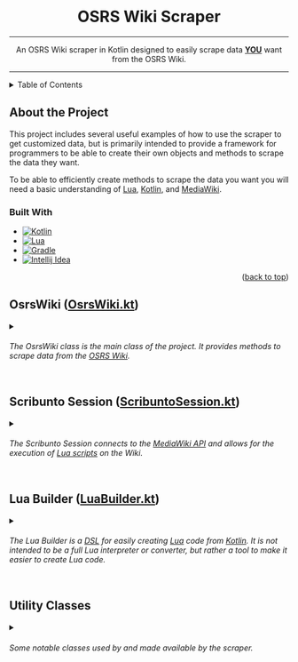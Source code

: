 <a name="readme-top"></a>


<br />
<div align="center">
    <a href="https://github.com/IvanEOD/osrs-wiki-scraper/blob/master/README.md">
    </a>
    <h1 align="center">OSRS Wiki Scraper</h1>

---
<p align="center">
      An OSRS Wiki scraper in Kotlin designed to easily scrape data <b><u>YOU</u></b> want from the OSRS Wiki.
    </p>
</div>

---

<details>
    <summary>Table of Contents</summary>
    <ul>
        <li><a href="#about-the-project">About the Project</a>
            <ul>
                <li><a href="#built-with">Built With</a></li>
            </ul>
        </li>
        <li><a href="#osrswiki-osrswikikt">OsrsWiki</a>
        <ul>
            <li><a href="#osrs-wiki">OsrsWiki Builder</a> </li>
            <li><a href="#osrs-wiki">Premade data parsing methods</a></li>
            <li><a href="#osrs-wiki">Standard data parsing methods</a></li>
            <li><a href="#osrs-wiki-code">Code</a></li>
        </ul>
        </li>
        <li><a href="#scribunto-session-scribuntosessionkt">Scribunto Session</a>
        <ul>
            <li><a href="#osrs-wiki">Usage</a></li>
            <li><a href="#osrs-wiki-code">Code</a></li>
        </ul>
        </li>
        <li><a href="#lua-builder-luabuilderkt">Lua Builder</a>
        <ul>
            <li><a href="#osrs-wiki">Usage</a></li>
            <li><a href="#osrs-wiki-code">Code</a></li>
        </ul>
        </li>
        <li><a href="#utility-classes">Utility classes</a>
        <ul>
            <li><a href="#osrs-wiki">Usage</a></li>
            <li><a href="#osrs-wiki-code">Code</a></li>
        </ul>
        </li>
        <li><a href="#useful-references">Useful References</a></li>
    </ul>
</details>

## About the Project

This project includes several useful examples of how to use the scraper to get customized data, but is primarily
intended to provide a framework for programmers to be able to create their own objects and methods to scrape the data
they want.

To be able to efficiently create methods to scrape the data you want you will need a basic understanding
of [Lua][Lua Link], [Kotlin][Kotlin Link], and [MediaWiki][MediaWiki Link].

### Built With

* [![Kotlin][Kotlin Image]][Kotlin Link]
* [![Lua][Lua Image]][Lua Link]
* [![Gradle][Gradle Image]][Gradle Link]
* [![Intellij Idea][Intellij Idea Image]][Intellij Idea Link]

<p align="right">(<a href="#readme-top">back to top</a>)</p>

## OsrsWiki ([OsrsWiki.kt][OsrsWiki.kt Link])

<details><summary>

###### The OsrsWiki class is the main class of the project. It provides methods to scrape data from the [OSRS Wiki][OsrsWiki Link].

</summary>

<details><summary>

#### &nbsp;&nbsp;&nbsp;&nbsp;&nbsp;&nbsp; OsrsWiki Builder:

</summary>

---

```kotlin
   val wiki = OsrsWiki.builder()
    .withCookieManager(CookieManager())
    .withProxy(Proxy())
    .withUserAgent("Custom User Agent")
    .withScribuntoSessionCount(10)
    .build() 
```

- Optionally set a custom cookie manager.
    - ```kotlin
      .withCookieManager( CookieManager() )
      ```


- Optionally set a custom proxy.
    - ```kotlin
      .withProxy( Proxy() )
      ```


- Optionally set a custom user agent.
    - ```kotlin
      .withUserAgent( "Custom User Agent" )
        ```


- Optionally set the default number of Scribunto sessions used for bulk Scribunto requests.
    - ```kotlin
      .withScribuntoSessionCount( 10 )
      ```


---
<p align="right">(<a href="#readme-top">back to top</a>)</p>
</details>

<details><summary>

#### &nbsp;&nbsp;&nbsp;&nbsp;&nbsp;&nbsp; Premade data parsing methods:

</summary>

---

- Get page titles from Item IDs:
    - ```kotlin
      wiki.getItemPageTitlesFromIds(11832, 11834, 11836) // ["Bandos chestplate", "Bandos tassets", "Bandos boots"]
      ```

- Get page titles from NPC IDs:
    - ```kotlin
       wiki.getNpcPageTitlesFromIds(1399, 2639) // ["King Roald", "Robert The Strong"]
        ```

- Get all Item titles:
    - ```kotlin 
      wiki.getAllItemTitles() // ["Abyssal whip", "Abyssal bludgeon", "Abyssal dagger", ...]
      ```

- Get all NPC titles:
    - ```kotlin 
      wiki.getAllNpcTitles() // ["Abyssal demon", "Abyssal leech", "Abyssal lurker", ...]
      ```

- Get [ItemDetails][ItemDetails.kt Link] by name(s) or all:
    - ```kotlin
      wiki.getItemDetails("Bandos chestplate", "Bandos tassets", "Bandos boots") // Map<String, List<ItemDetails>>
      wiki.getAllItemDetails() // Map<String, List<ItemDetails>>
      ```

- Get [NpcDetails][NpcDetails.kt Link] by name(s) or all:
    - ```kotlin
      wiki.getNpcDetails("King Roald", "Robert The Strong") // Map<String, List<NpcDetails>>
      wiki.getAllNpcDetails() // Map<String, List<NpcDetails>>
      ```

- Get [MonsterDetails][MonsterDetails.kt Link] by name(s) or all:
    - ```kotlin
      wiki.getMonsterDetails("Abyssal demon", "Abyssal leech", "Abyssal lurker") // Map<String, List<MonsterDetails>>
      wiki.getAllMonsterDetails() // Map<String, List<MonsterDetails>>
      ```

- Get [QuestRequirement][QuestRequirement.kt Link]'s for all quests:
    - ```kotlin 
      wiki.getQuestRequirements() // Map<String, List<QuestRequirement>>
        ```

- Get [VarbitDetails][VarbitDetails.kt Link] for all varbits on the Wiki:
    - ```kotlin 
      wiki.getVarbitDetails() // Map<Int, VarbitDetails>
        ```

- Get [ProductionDetails][ProductionDetails.kt Link] for all items with production data:
    - ```kotlin 
      wiki.getProductionDetails() // Map<String, ProductionDetails>
        ```

- Get [ItemPrice][WikiItemPrice.kt Link] for Item ID:
    - ```kotlin 
      wiki.getItemPrice(11832) // WikiItemPrice?
        ```

- Get all [LocLineDetails][LocLineDetails.kt Link]:
    - ```kotlin 
      wiki.getAllLocLineDetails() // Map<String, List<LocLineDetails>>
        ```   
- Get Slayer Monsters and their Task IDs:
    - ```kotlin 
      wiki.getSlayerMonstersAndTaskIds() // Map<String, Int>
        ```

- Get Slayer Masters that assign task:
    - ```kotlin 
      wiki.getSlayerMastersThatAssign("Ghouls") // ["Mazchna", "Vannaka"]
        ```

---
<p align="right">(<a href="#readme-top">back to top</a>)</p>
</details>


<details><summary>

#### &nbsp;&nbsp;&nbsp;&nbsp;&nbsp;&nbsp; Standard data parsing methods:

</summary>

---

- Get all titles in a category:
  - ```kotlin
      wiki.getTitlesInCategory("Items", "Monsters") // List<String>
      ```

- Get all titles using any _**(one or more)**_ of the specified template(s):
  - ```kotlin
       wiki.getAllTitlesUsingTemplate("Infobox Item", "Infobox Bonuses") // List<String>
    ```
    
- Get all titles using **all of** the specified template(s):
  - ```kotlin
       wiki.getAllTitlesUsingTheseTemplates("Infobox Item", "Infobox Bonuses") // List<String>
    ```

- Get all template names present on a page:
  - ```kotlin
       wiki.getNamesOfTemplatesOnPage("Baby chinchompa") // List<String>
    ```

- Get all uses of a template across the entire Wiki:
  - ```kotlin
       wiki.getAllTemplateUses("Infobox Item") // Map<String, List<JsonObject>>
    ```
  
- Get all data for specified template(s) on a page: 
  - ```kotlin
       wiki.getTemplateDataOnPage("Baby chinchompa", "Infobox Item", "Infobox Bonuses") // Map<String, List<JsonObject>>
    ``` 
    
- Get all data for all templates on a page:
  - ```kotlin
       wiki.getAllTemplateDataOnPage("Baby chinchompa") // Map<String, List<JsonObject>>
    ``` 

- Get all titles in categories with revisions since a specified date:
  - ```kotlin
      val threeDaysAgo = Date.from(Instant.now().minus(3, ChronoUnit.DAYS)) 
      wiki.getAllTitlesWithRevisionsSince(threeDaysAgo, "Items") // List<String>
      ```

- Get last revision timestamp for title(s):
  - ```kotlin
      wiki.getLastRevisionTimestamp("Baby chinchompa", "Black chinchompa") // Map<String, String>
      wiki.getLastRevisionTimestamp(listOf("Baby chinchompa", "Black chinchompa")) // Map<String, String>
      ```

- Dynamic Page List (DPL3) query:
  - ```kotlin
    val query = mapOf(
        "category" to "Items",
        "count" to 10,
        "include" to "{Infobox Item}",    
    )
    val response = wiki.dplAsk(query) // JsonElement
    ```
  - Further explanation on DPL3 queries can be found below in [ScribuntoSession][ScribuntoSession.kt Link] and [DPL3 Documentation][DPL3 Documentation Link] 


- MediaWiki Semantic Search: 
  - ```kotlin
    val query = listOf(
        "[[Location JSON::+]]",
        "?#-=title",
        "?Production JSON",
    )
    val response = wiki.smwAsk(query) // JsonElement
    ```

  
---
<p align="right">(<a href="#readme-top">back to top</a>)</p>
</details>
</details>

## Scribunto Session ([ScribuntoSession.kt][ScribuntoSession.kt Link])

<details><summary>

###### The Scribunto Session connects to the [MediaWiki API][MediaWiki Link] and allows for the execution of [Lua scripts][Lua Link] on the Wiki.

</summary>

#### _Why is that useful?_
* Executing custom [Lua][Lua Link] scripts on the Wiki.
* Loading data from the Wiki Lua modules.
* Using the [DPL3][DPL3 Documentation Link] query language to query the Wiki.
* Controlling the format and the volume of the data returned by the Wiki.

<details><summary>

#### &nbsp;&nbsp;&nbsp;&nbsp;&nbsp;&nbsp; Creating a Scribunto Session:

</summary>

---

   <p>

   ```kotlin
   val session = wiki.createScribuntoSession {
    withoutDefaultCode()
    withWikiModule("ModuleName")
    withCode("print('Hello World')")
    withCode {
        /* Use the Lua Builder */
    }
}
   ```

- Optionally disable the default code included in the session, you can add your own code with the `withCode` function.
    - ```kotlin
      .withoutDefaultCode()
      ```
- Optionally set the module the session will use, by default this is `"Var"`, for no particular reason other than being a small module.
    - ```kotlin
      .withWikiModule("ModuleName")
      ```
- Optionally add code to persist in the session.
    - ```kotlin
      .withCode("print('Hello World')")
      .withCode { /* Use the Lua Builder */ }
      ```
    - See [LuaBuilder.kt][LuaBuilder.kt Link] for more information on the Lua Builder.

</p>

---
<p align="right">(<a href="#readme-top">back to top</a>)</p>
</details>

<details><summary>

#### &nbsp;&nbsp;&nbsp;&nbsp;&nbsp;&nbsp; Using a Scribunto Session:

</summary>

---

- Send a request with a string of Lua code:
  - ```kotlin
      session.sendRequest("print(\"Hello World\"") // Pair<Boolean, JsonElement>
    ```
- Send a request with a [LuaBuilder][LuaBuilder.kt Link] instance:
  - ```kotlin
      session.sendRequest {
        /* Use the Lua Builder */
      }
      // Pair<Boolean, JsonElement>
    ``` 
- Send a request with the first parameter being `true` and it will automatically refresh the Scribunto Session:
  - ```kotlin
      session.sendRequest(true, "print(\"Hello World\"") // Pair<Boolean, JsonElement>
      session.sendRequest(true) {
            /* Use the Lua Builder */
      }    
      // Pair<Boolean, JsonElement>
    ``` 
    
- The return value from the `sendRequest` function is a `Pair<Boolean, JsonElement>` where the first value is whether or not the request was successful and the second value is the response from the Wiki `print` return field.


- To get a value back from the wiki use the Lua `print` function.


- The default Lua code provided includes a method to return values called ``printReturn`` and will return the input value as a JSON string.
  - ```json
    {
        "success": true,
        "message": "Only present if success is false",
        "printReturn": "{\"json\": \"value\"}"        
    }
    ``` 

- The session uses the same `Session ID` for each request. The wiki will continue to add the code the requests to the session until the session is refreshed or the session expires.


- The session will automatically refresh if the session expires or if the session is refreshed manually.


- If the session has failed too many requests since the last refresh it will automatically refresh.


- The session can be refreshed manually:
  - ```kotlin
      session.refresh() 
    ```
     
 

---
<p align="right">(<a href="#readme-top">back to top</a>)</p>
</details>

</details>

## Lua Builder ([LuaBuilder.kt][LuaBuilder.kt Link])

<details><summary>

###### The Lua Builder is a [DSL][Kotlin DSL Link] for easily creating [Lua][Lua Link] code from [Kotlin][Kotlin Link]. It is not intended to be a full Lua interpreter or converter, but rather a tool to make it easier to create Lua code.

</summary>

---

- You can create a [LuaScope][LuaScope Link] instance with the `lua` function:
  - ```kotlin
      lua {
        /* Use the Lua Builder */
      }
    ``` 
    
- The [LuaScope][LuaScope Link] will convert values to a [Lua][Lua Link] representation.


- The supported value types are:
  - ``String``
  - ``Number``
  - ``Date``
  - ``Boolean``
  - ``Map<*, *>`` (``*`` values may be any of the above types)
  - ``Iterable<*>`` (``*`` values may be any of the above types)


- To set a key's value use <code>\`=\`</code> like <code>"key" \`=\` "value"</code>.


- There are two types of LuaScope with slight differences.
  - The [LuaGlobalScope][LuaGlobalScope.kt Link]
    - This is the default scope and only allows `String` keys.
    - These values allow the use of ".local()" to prepend the key with "local" making it a local variable.
      - ```"myValue".local()``` will output ``local myValue``
 

  - The [LuaTableScope][LuaTableScope.kt Link]
   - This scope allows `String`, `Number`, `Boolean`, and `Date` keys.
   - These values can not use `.local()` because they are values in a table.

 <table>
<tr>
  <th align="center">Kotlin</th>
  <th align="center">Lua Output</th> 
</tr> 
<tr>
<td>

```kotlin
"myValue" `=` "value"
```
</td>
<td>

```lua
myValue = "value"
```
</td>
</tr>
<tr>
<td>
      
```kotlin
"myValue".local() `=` "value"
```
</td>
<td>

  ```lua
  local myValue = "value"
  ```
</td>
</tr>
<tr>
<td>

```kotlin
"myModule" `=` require("ModuleName")
```
</td>
<td>

```lua
myModule = require("ModuleName")
```
</td>
</tr>
<tr>
<td>

```kotlin
+"print('This code is just added as is to the Lua script')"
```
</td>
<td>

```lua
print('This code is just added as is to the Lua script')
```
</td>
</tr>
<tr>
<td>

```kotlin
"myTable" `=` {
    "myKey" `=` "myValue"
    48 `=` Date()
    Date() `=` "myValue"
    1.0 `=` 1
    true `=` "myTrueValue"
    "something" `=` true
    "myListInLua" `=` listOf("a", "b", "c")
    "myMapInLua" `=` mapOf("a" to "b", "c" to "d")
  }
```

Inside the brackets is [LuaTableScope][LuaTableScope.kt Link] which allows values other than ``String`` to be keys.

</td>
<td style="align-content: baseline">


```lua
myTable = { 
    ["myKey"] = "myValue",
    [48] = "2022-12-21 17:33:09",
    ["2022-12-21 17:33:09"] = "myValue",
    [1.0] = 1,
    [true] = "myTrueValue",
    ["something"] = true,
    ["myListInLua"] = {"a", "b", "c"},
    ["myMapInLua"] = {
      ["a"] = "b", 
      ["c"] = "d"
    }
}
```


</td>
</tr>
</table>

---
<p align="right">(<a href="#readme-top">back to top</a>)</p>
</details>

## Utility Classes

<details><summary>

###### Some notable classes used by and made available by the scraper.

</summary>

---

- ### Versioned Map ([VersionedMap.kt][VersionedMap.kt Link])

<details><summary>

###### This is used for templates from the wiki to parse versioned data and determine images and page references within the value.

</summary>
 
  - The easiest/best way to obtain this is by calling ``.toVersionedMap()`` on a `JsonObject` received from the wiki.
    - ```kotlin
        val versionedMap = jsonObject.toVersionedMap()
      ```
  
<div align="left">
<div align="left" style="width: min-content; margin-left: 8%">
<div style="width: max-content">

- The <code>VersionedMap</code> will create a <code>TemplatePropertyData</code> for each key:

<div style="width: min-content">
<div style="width: min-content">
<div align="left">

```kotlin
data class TemplatePropertyData(
  val name: String,
  val key: String,
  val isWikiKey: Boolean,
  val version: Int,
  val value: String
)
```
</div>
</div>

- Example Template Data:
<div style="width: min-content">
<div style="width: min-content">
<div align="left">

```json
{
  "id1" : 111,
  "id2" : 222,
  "id3" : 333
}
```
</div>
</div>

- Would create these property data classes:
<div style="width: min-content">
<div align="left" style="width: min-content">

```kotlin
TemplatePropertyData(name="id1", key="id", isWikiKey=true, version=1, value="111")
TemplatePropertyData(name="id2", key="id", isWikiKey=true, version=2, value="222")
TemplatePropertyData(name="id3", key="id", isWikiKey=true, version=3, value="333")
```

</div>
</div>

* You can check how many versions a template has with ``versionedMap.versions``
* By default getting a property without the version will return `Version 0`.</br>
* `Version 0` is all values combined, or in a single versioned property, the value itself.</br>
* You can also use the original key if you know it and are expecting it.</br> 
* ``id3`` will work the same as ``["id", 3]``
* If a template has multiple versions, some values may be the same across all versions, and will not have a versioned key.
* So if a version of a key is requested that does not exist, it will return the first or only value available.
* You can get a full map of a specific version, or a list containing a map for each individual version.

</div>

```kotlin
val versionCount = versionedMap.versions    // 3

val id = versionedMap["id"]                 // "111, 222, 333"
val id1 = versionedMap["id", 1]             // "111"
val id2 = versionedMap["id", 2]             // "222"
val id5 = versionedMap["id", 5]             // "111"

val version2 = versionedMap.getVersion(2)   // Map<String, String>
val allVersions = versionedMap.getIndividualVersions()  // List<Map<String, String>>
```


</details>


- ### TitleQueue ([TitleQueue.kt][TitleQueue.kt Link])

<details><summary>

###### This is used for efficiently scraping data by title in bulk.

</summary>


---
<p align="right">(<a href="#readme-top">back to top</a>)</p>
</details>



<details><summary>

## Useful References

</summary>

<details><summary>

###### Some useful references to assist in using this project.

</summary>

---

* Scribunto
  * [OSRS Wiki - API Sandbox (Scribunto) ](https://oldschool.runescape.wiki/w/Special:ApiSandbox#action=scribunto-console&format=json&title=Var&question=print(%22test%22))
  * [Scribunto Libraries](https://www.mediawiki.org/wiki/Extension:Scribunto/Lua_reference_manual#Scribunto_libraries)
 

* Dynamic Page List (DPL)
  * [OSRS Wiki DPL Module](https://oldschool.runescape.wiki/w/Module:DPLlua)
  * [OSRS Wiki Page List Tools Module](https://oldschool.runescape.wiki/w/Module:PageListTools)
  * [DPL3 Manual](https://followthescore.org/dpldemo/index.php?title=DPL:Manual)
  * [DPL3 Manual - General Usage and Invocation Syntax](https://followthescore.org/dpldemo/index.php?title=DPL:Manual_-_General_Usage_and_Invocation_Syntax)
  * [DPL3 Manual - DPL Parameters: Criteria for page selection](https://followthescore.org/dpldemo/index.php?title=DPL:Manual_-_DPL_parameters:_Criteria_for_page_selection)
  * [Fandom DPL3 Extension - Parameters: Controlling output format](https://help.fandom.com/wiki/Extension:DPL3/Parameters:_Controlling_output_format)

* Semantic Scribunto
  * [OSRS Wiki Semantic Search Playground](https://oldschool.runescape.wiki/w/Special:Ask?#search)
  * [Semantic Media Wiki GitHub](https://github.com/SemanticMediaWiki/SemanticScribunto/) 

---
<p align="right">(<a href="#readme-top">back to top</a>)</p>
</details>


</details>


[OsrsWiki.kt Link]: https://github.com/IvanEOD/osrs-wiki-scraper/blob/master/src/main/kotlin/scripts/wikiscraper/OsrsWiki.kt

[ScribuntoSession.kt Link]: https://github.com/IvanEOD/osrs-wiki-scraper/blob/master/src/main/kotlin/scripts/wikiscraper/lua/ScribuntoSession.kt

[LuaBuilder.kt Link]: https://github.com/IvanEOD/osrs-wiki-scraper/blob/master/src/main/kotlin/scripts/wikiscraper/lua/LuaBuilder.kt
[LuaScope Link]: TODO()
[LuaGlobalScope.kt Link]: TODO()
[LuaTableScope.kt Link]: TODO()

[VersionedMap.kt Link]: TODO()
[TitleQueue.kt Link]: TODO()

[DropDetails.kt Link]: https://github.com/IvanEOD/osrs-wiki-scraper/blob/master/src/main/kotlin/scripts/wikiscraper/classes/DropDetails.kt

[EquipmentItemInfo.kt Link]: https://github.com/IvanEOD/osrs-wiki-scraper/blob/master/src/main/kotlin/scripts/wikiscraper/classes/EquipmentItemInfo.kt

[ItemBuyLimits.kt Link]: https://github.com/IvanEOD/osrs-wiki-scraper/blob/master/src/main/kotlin/scripts/wikiscraper/classes/ItemBuyLimits.kt

[ItemDetails.kt Link]: https://github.com/IvanEOD/osrs-wiki-scraper/blob/master/src/main/kotlin/scripts/wikiscraper/classes/ItemDetails.kt

[LocationDetails.kt Link]: https://github.com/IvanEOD/osrs-wiki-scraper/blob/master/src/main/kotlin/scripts/wikiscraper/classes/LocationDetails.kt

[QuestRequirement.kt Link]: https://github.com/IvanEOD/osrs-wiki-scraper/blob/master/src/main/kotlin/scripts/wikiscraper/classes/QuestRequirement.kt

[VarbitDetails.kt Link]: https://github.com/IvanEOD/osrs-wiki-scraper/blob/master/src/main/kotlin/scripts/wikiscraper/classes/VarbitDetails.kt

[WikiExchangeData.kt Link]: https://github.com/IvanEOD/osrs-wiki-scraper/blob/master/src/main/kotlin/scripts/wikiscraper/classes/WikiExchangeData.kt

[WikiItemPrice.kt Link]: https://github.com/IvanEOD/osrs-wiki-scraper/blob/master/src/main/kotlin/scripts/wikiscraper/classes/WikiItemPrice.kt

[ProductionDetails.kt Link]: https://github.com/IvanEOD/osrs-wiki-scraper/blob/master/src/main/kotlin/scripts/wikiscraper/classes/ProductionDetails.kt

[NpcDetails.kt Link]: TODO()

[MonsterDetails.kt Link]: TODO()

[LocLineDetails.kt Link]: TODO()

[Lua Link]: TODO()

[Lua Image]: https://img.shields.io/badge/Lua-5.1-yellowgreen?logo=lua&style=flat

[Kotlin Link]: https://kotlinlang.org/

[Kotlin Image]: https://img.shields.io/badge/Kotlin-1.7.10-yellowgreen.svg?logo=kotlin&style=flat

[Gradle Link]: https://gradle.org/

[Gradle Image]: https://img.shields.io/badge/Gradle-7.3.4-yellowgreen.svg?logo=gradle&style=flat

[Intellij Idea Link]: https://www.jetbrains.com/idea/

[Intellij Idea Image]: https://img.shields.io/badge/Intellij-2022.1-yellowgreen.svg?logo=intellij-idea&style=flat

[MediaWiki Link]: TODO()

[MediaWiki Image]: TODO()

[DPL3 Documentation Link]: https://www.mediawiki.org/wiki/Extension:DynamicPageList_(DPL)

[Kotlin DSL Link]: https://docs.gradle.org/current/userguide/kotlin_dsl.html

[OsrsWiki Link]: https://oldschool.runescape.wiki/